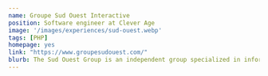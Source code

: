 ```yaml
---
name: Groupe Sud Ouest Interactive
position: Software engineer at Clever Age
image: '/images/experiences/sud-ouest.webp'
tags: [PHP]
homepage: yes
link: "https://www.groupesudouest.com/"
blurb: The Sud Ouest Group is an independent group specialized in information, communication, and services, whose media brands <a href="https://www.sudouest.fr" target="_blank">Sud Ouest</a>, <a href="https://www.charentelibre.fr" target="_blank">Charente libre</a> and <a href="https://www.larepubliquedespyrenees.fr" target="_blank">La république des Pyrénées</a> are closely tied to their respective regions."
---
```

